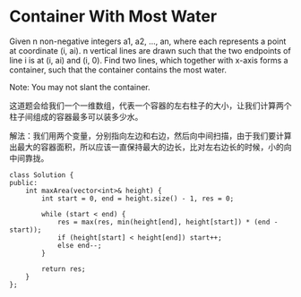 Container With Most Water
=============
Given n non-negative integers a1, a2, ..., an, where each represents a point at coordinate (i, ai). n vertical lines are drawn such that the two endpoints of line i is at (i, ai) and (i, 0). Find two lines, which together with x-axis forms a container, such that the container contains the most water.

Note: You may not slant the container.

这道题会给我们一个一维数组，代表一个容器的左右柱子的大小，让我们计算两个柱子间组成的容器最多可以装多少水。

解法：我们用两个变量，分别指向左边和右边，然后向中间扫描，由于我们要计算出最大的容器面积，所以应该一直保持最大的边长，比对左右边长的时候，小的向中间靠拢。

```
class Solution {
public:
    int maxArea(vector<int>& height) {
        int start = 0, end = height.size() - 1, res = 0;

        while (start < end) {
            res = max(res, min(height[end], height[start]) * (end - start));
            if (height[start] < height[end]) start++;
            else end--;
        }

        return res;
    }
};
```
